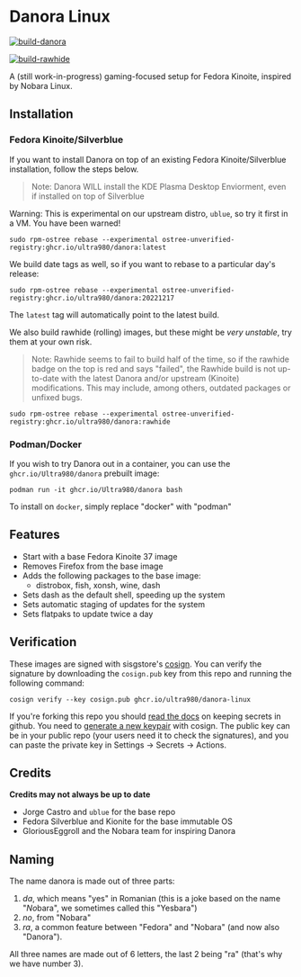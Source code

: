 # Danora Linux

[![build-danora](https://github.com/ultra980/danora-linux/actions/workflows/build.yml/badge.svg)](https://github.com/ultra980/danora-linux/actions/workflows/build.yml)

[![build-rawhide](https://github.com/ultra980/danora-linux/actions/workflows/build_rawhide.yml/badge.svg)](https://github.com/ultra980/danora-linux/actions/workflows/build_rawhide.yml)

A (still work-in-progress) gaming-focused setup for Fedora Kinoite, inspired by Nobara Linux.

## Installation
### Fedora Kinoite/Silverblue
If you want to install Danora on top of an existing Fedora Kinoite/Silverblue installation, follow the steps below.
> Note: Danora WILL install the KDE Plasma Desktop Enviorment, even if installed on top of Silverblue

Warning: This is experimental on our upstream distro, `ublue`, so try it first in a VM. You have been warned!

    sudo rpm-ostree rebase --experimental ostree-unverified-registry:ghcr.io/ultra980/danora:latest

We build date tags as well, so if you want to rebase to a particular day's release:
  
    sudo rpm-ostree rebase --experimental ostree-unverified-registry:ghcr.io/ultra980/danora:20221217 

The `latest` tag will automatically point to the latest build. 

We also build rawhide (rolling) images, but these might be *very unstable*, try them at your own risk.
> Note: Rawhide seems to fail to build half of the time, so if the rawhide badge on the top is red and says "failed", the Rawhide build is not up-to-date with the latest Danora and/or upstream (Kinoite) modifications. This may include, among others, outdated packages or unfixed bugs. 

    sudo rpm-ostree rebase --experimental ostree-unverified-registry:ghcr.io/ultra980/danora:rawhide

### Podman/Docker
If you wish to try Danora out in a container, you can use the `ghcr.io/Ultra980/danora` prebuilt image:

    podman run -it ghcr.io/Ultra980/danora bash

To install on `docker`, simply replace "docker" with "podman"

## Features

- Start with a base Fedora Kinoite 37 image
- Removes Firefox from the base image
- Adds the following packages to the base image:
  - distrobox, fish, xonsh, wine, dash
- Sets dash as the default shell, speeding up the system
- Sets automatic staging of updates for the system
- Sets flatpaks to update twice a day

  
## Verification

These images are signed with sisgstore's [cosign](https://docs.sigstore.dev/cosign/overview/). You can verify the signature by downloading the `cosign.pub` key from this repo and running the following command:

    cosign verify --key cosign.pub ghcr.io/ultra980/danora-linux
    
If you're forking this repo you should [read the docs](https://docs.github.com/en/actions/security-guides/encrypted-secrets) on keeping secrets in github. You need to [generate a new keypair](https://docs.sigstore.dev/cosign/overview/) with cosign. The public key can be in your public repo (your users need it to check the signatures), and you can paste the private key in Settings -> Secrets -> Actions. 

<!--- TODO:  --->

## Credits
**Credits may not always be up to date**
- Jorge Castro and `ublue` for the base repo
- Fedora Silverblue and Kionite for the base immutable OS
- GloriousEggroll and the Nobara team for inspiring Danora

## Naming
The name danora is made out of three parts:
1. *da*, which means "yes" in Romanian (this is a joke based on the name "*No*bara", we sometimes called this "Yesbara")
2. *no*, from "Nobara"
3. *ra*, a common feature between "Fedora" and "Nobara" (and now also "Danora").

All three names are made out of 6 letters, the last 2 being "ra" (that's why we have number 3).
